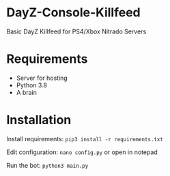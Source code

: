 # DayZ-Console-Killfeed
Basic DayZ Killfeed for PS4/Xbox Nitrado Servers

# Requirements
- Server for hosting
- Python 3.8
- A brain

# Installation
Install requirements:
`pip3 install -r requirements.txt`

Edit configuration:
`nano config.py` or open in notepad

Run the bot:
`python3 main.py`
